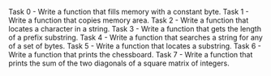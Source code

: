Task 0 -  Write a function that fills memory with a constant byte.
Task 1 - Write a function that copies memory area.
Task 2 - Write a function that locates a character in a string.
Task 3 - Write a function that gets the length of a prefix substring.
Task 4 - Write a function that searches a string for any of a set of bytes.
Task 5 - Write a function that locates a substring.
Task 6 - Write a function that prints the chessboard.
Task 7 - Write a function that prints the sum of the two diagonals of a square matrix of integers.
